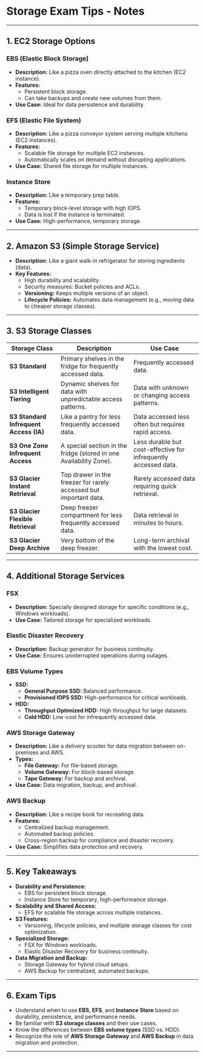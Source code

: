 # Storage Exam Tips - Notes

---

## **1. EC2 Storage Options**

### **EBS (Elastic Block Storage)**
- **Description:** Like a pizza oven directly attached to the kitchen (EC2 instance).
- **Features:**
  - Persistent block storage.
  - Can take backups and create new volumes from them.
- **Use Case:** Ideal for data persistence and durability.

### **EFS (Elastic File System)**
- **Description:** Like a pizza conveyor system serving multiple kitchens (EC2 instances).
- **Features:**
  - Scalable file storage for multiple EC2 instances.
  - Automatically scales on demand without disrupting applications.
- **Use Case:** Shared file storage for multiple instances.

### **Instance Store**
- **Description:** Like a temporary prep table.
- **Features:**
  - Temporary block-level storage with high IOPS.
  - Data is lost if the instance is terminated.
- **Use Case:** High-performance, temporary storage.

---

## **2. Amazon S3 (Simple Storage Service)**

- **Description:** Like a giant walk-in refrigerator for storing ingredients (data).
- **Key Features:**
  - High durability and scalability.
  - Security measures: Bucket policies and ACLs.
  - **Versioning:** Keeps multiple versions of an object.
  - **Lifecycle Policies:** Automates data management (e.g., moving data to cheaper storage classes).

---

## **3. S3 Storage Classes**

| **Storage Class**               | **Description**                                                                 | **Use Case**                                                                 |
|----------------------------------|---------------------------------------------------------------------------------|------------------------------------------------------------------------------|
| **S3 Standard**                 | Primary shelves in the fridge for frequently accessed data.                     | Frequently accessed data.                                                    |
| **S3 Intelligent Tiering**      | Dynamic shelves for data with unpredictable access patterns.                    | Data with unknown or changing access patterns.                               |
| **S3 Standard Infrequent Access (IA)** | Like a pantry for less frequently accessed data.                                | Data accessed less often but requires rapid access.                          |
| **S3 One Zone Infrequent Access** | A special section in the fridge (stored in one Availability Zone).              | Less durable but cost-effective for infrequently accessed data.              |
| **S3 Glacier Instant Retrieval** | Top drawer in the freezer for rarely accessed but important data.               | Rarely accessed data requiring quick retrieval.                              |
| **S3 Glacier Flexible Retrieval** | Deep freezer compartment for less frequently accessed data.                     | Data retrieval in minutes to hours.                                          |
| **S3 Glacier Deep Archive**     | Very bottom of the deep freezer.                                                | Long-term archival with the lowest cost.                                     |

---

## **4. Additional Storage Services**

### **FSX**
- **Description:** Specially designed storage for specific conditions (e.g., Windows workloads).
- **Use Case:** Tailored storage for specialized workloads.

### **Elastic Disaster Recovery**
- **Description:** Backup generator for business continuity.
- **Use Case:** Ensures uninterrupted operations during outages.

### **EBS Volume Types**
- **SSD:**
  - **General Purpose SSD:** Balanced performance.
  - **Provisioned IOPS SSD:** High-performance for critical workloads.
- **HDD:**
  - **Throughput Optimized HDD:** High throughput for large datasets.
  - **Cold HDD:** Low-cost for infrequently accessed data.

### **AWS Storage Gateway**
- **Description:** Like a delivery scooter for data migration between on-premises and AWS.
- **Types:**
  - **File Gateway:** For file-based storage.
  - **Volume Gateway:** For block-based storage.
  - **Tape Gateway:** For backup and archival.
- **Use Case:** Data migration, backup, and archival.

### **AWS Backup**
- **Description:** Like a recipe book for recreating data.
- **Features:**
  - Centralized backup management.
  - Automated backup policies.
  - Cross-region backup for compliance and disaster recovery.
- **Use Case:** Simplifies data protection and recovery.

---

## **5. Key Takeaways**

- **Durability and Persistence:**
  - EBS for persistent block storage.
  - Instance Store for temporary, high-performance storage.
- **Scalability and Shared Access:**
  - EFS for scalable file storage across multiple instances.
- **S3 Features:**
  - Versioning, lifecycle policies, and multiple storage classes for cost optimization.
- **Specialized Storage:**
  - FSX for Windows workloads.
  - Elastic Disaster Recovery for business continuity.
- **Data Migration and Backup:**
  - Storage Gateway for hybrid cloud setups.
  - AWS Backup for centralized, automated backups.

---

## **6. Exam Tips**

- Understand when to use **EBS**, **EFS**, and **Instance Store** based on durability, persistence, and performance needs.
- Be familiar with **S3 storage classes** and their use cases.
- Know the differences between **EBS volume types** (SSD vs. HDD).
- Recognize the role of **AWS Storage Gateway** and **AWS Backup** in data migration and protection.

---

